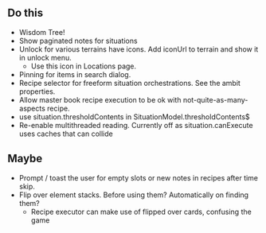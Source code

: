 ## Do this

- Wisdom Tree!
- Show paginated notes for situations
- Unlock for various terrains have icons. Add iconUrl to terrain and show it in unlock menu.
  - Use this icon in Locations page.
- Pinning for items in search dialog.
- Recipe selector for freeform situation orchestrations. See the ambit properties.
- Allow master book recipe execution to be ok with not-quite-as-many-aspects recipe.
- use situation.thresholdContents in SituationModel.thresholdContents$
- Re-enable multithreaded reading. Currently off as situation.canExecute uses caches that can collide

## Maybe

- Prompt / toast the user for empty slots or new notes in recipes after time skip.
- Flip over element stacks. Before using them? Automatically on finding them?
  - Recipe executor can make use of flipped over cards, confusing the game
